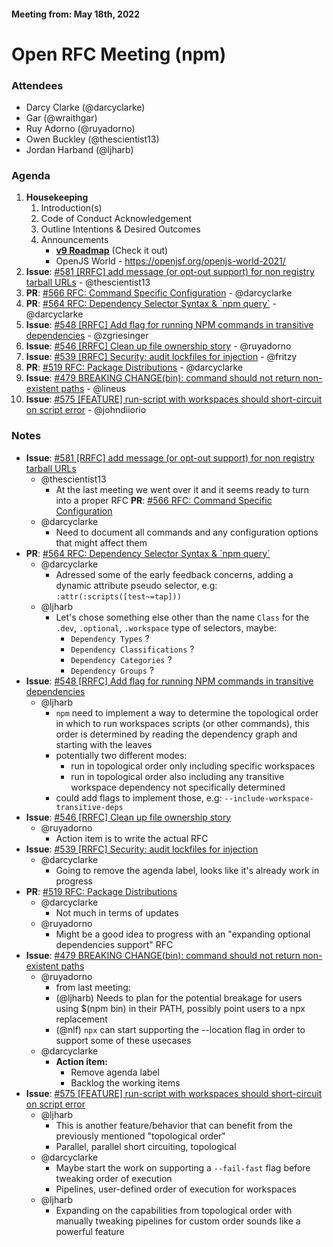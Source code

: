 #### Meeting from: May 18th, 2022

# Open RFC Meeting (npm)

### Attendees
- Darcy Clarke (@darcyclarke)
- Gar (@wraithgar) 
- Ruy Adorno (@ruyadorno)
- Owen Buckley (@thescientist13)
- Jordan Harband (@ljharb)

### Agenda

1. **Housekeeping**
	1. Introduction(s)
	1. Code of Conduct Acknowledgement
	1. Outline Intentions & Desired Outcomes
	1. Announcements
	    - [**v9 Roadmap**](https://github.com/npm/statusboard/issues/443) (Check it out)
	    - OpenJS World - https://openjsf.org/openjs-world-2021/
1. **Issue**: [#581 [RRFC] add message (or opt-out support) for non registry tarball URLs](https://github.com/npm/rfcs/issues/581) - @thescientist13
1. **PR**: [#566 RFC: Command Specific Configuration](https://github.com/npm/rfcs/pull/566) - @darcyclarke
1. **PR**: [#564 RFC: Dependency Selector Syntax &amp; &#x60;npm query&#x60;](https://github.com/npm/rfcs/pull/564) - @darcyclarke
1. **Issue**: [#548 [RRFC] Add flag for running NPM commands in transitive dependencies](https://github.com/npm/rfcs/issues/548) - @zgriesinger
1. **Issue**: [#546 [RRFC] Clean up file ownership story](https://github.com/npm/rfcs/issues/546) - @ruyadorno
1. **Issue**: [#539 [RRFC] Security: audit lockfiles for injection](https://github.com/npm/rfcs/issues/539) - @fritzy
1. **PR**: [#519 RFC: Package Distributions](https://github.com/npm/rfcs/pull/519) - @darcyclarke
1. **Issue**: [#479 BREAKING CHANGE(bin): command should not return non-existent paths](https://github.com/npm/statusboard/issues/479) - @lineus
1. **Issue**: [#575 [FEATURE] run-script with workspaces should short-circuit on script error](https://github.com/npm/rfcs/issues/575) - @johndiiorio

### Notes

- **Issue**: [#581 [RRFC] add message (or opt-out support) for non registry tarball URLs](https://github.com/npm/rfcs/issues/581)
  - @thescientist13
    - At the last meeting we went over it and it seems ready to turn into a proper RFC
**PR**: [#566 RFC: Command Specific Configuration](https://github.com/npm/rfcs/pull/566)
  - @darcyclarke
    - Need to document all commands and any configuration options that might affect them
- **PR**: [#564 RFC: Dependency Selector Syntax &amp; &#x60;npm query&#x60;](https://github.com/npm/rfcs/pull/564)
  - @darcyclarke
    - Adressed some of the early feedback concerns, adding a dynamic attribute pseudo selector, e.g: `:attr(:scripts([test~=tap]))`
  - @ljharb
    - Let's chose something else other than the name `Class` for the `.dev`, `.optional`, `.workspace` type of selectors, maybe:
      -  `Dependency Types` ?
      -  `Dependency Classifications` ?
      -  `Dependency Categories` ?
      -  `Dependency Groups` ?
- **Issue**: [#548 [RRFC] Add flag for running NPM commands in transitive dependencies](https://github.com/npm/rfcs/issues/548)
  - @ljharb
    - `npm` need to implement a way to determine the topological order in which to run workspaces scripts (or other commands), this order is determined by reading the dependency graph and starting with the leaves
    - potentially two different modes:
      - run in topological order only including specific workspaces
      - run in topological order also including any transitive workspace dependency not specifically determined
    - could add flags to implement those, e.g: `--include-workspace-transitive-deps`
- **Issue**: [#546 [RRFC] Clean up file ownership story](https://github.com/npm/rfcs/issues/546)
  - @ruyadorno 
    - Action item is to write the actual RFC
- **Issue**: [#539 [RRFC] Security: audit lockfiles for injection](https://github.com/npm/rfcs/issues/539)
  - @darcyclarke
    - Going to remove the agenda label, looks like it's already work in progress
- **PR**: [#519 RFC: Package Distributions](https://github.com/npm/rfcs/pull/519)
  - @darcyclarke
    - Not much in terms of updates
  - @ruyadorno 
    - Might be a good idea to progress with an "expanding optional dependencies support" RFC
- **Issue**: [#479 BREAKING CHANGE(bin): command should not return non-existent paths](https://github.com/npm/statusboard/issues/479)
  - @ruyadorno 
    - from last meeting:
    - (@ljharb) Needs to plan for the potential breakage for users using $(npm bin) in their PATH, possibly point users to a npx replacement
    - (@nlf) `npx` can start supporting the --location flag in order to support some of these usecases
  - @darcyclarke
    - **Action item:**
      - Remove agenda label
      - Backlog the working items
- **Issue**: [#575 [FEATURE] run-script with workspaces should short-circuit on script error](https://github.com/npm/rfcs/issues/575)
  - @ljharb
    - This is another feature/behavior that can benefit from the previously mentioned "topological order"
    - Parallel, parallel short circuiting, topological
  - @darcyclarke
    - Maybe start the work on supporting a `--fail-fast` flag before tweaking order of execution
    - Pipelines, user-defined order of execution for workspaces
  - @ljharb
    - Expanding on the capabilities from topological order with manually tweaking pipelines for custom order sounds like a powerful feature
